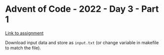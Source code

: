 # Advent of Code - 2022 - Day 3 - Part 1
[Link to assignment](https://adventofcode.com/2022/day/3)

Download input data and store as `input.txt` (or change variable in makefile to match the file).
